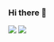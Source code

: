 ### Hi there 👋

<div>
  <img src="https://github-readme-stats.vercel.app/api?username=qt-bb&show_icons=true&theme=transparent">
   <img src="https://github-readme-stats.vercel.app/api/top-langs/?username=qt-bb&show_icons=true&theme=transparent&layout=compact">
</div>
